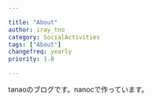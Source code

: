 ```yaml
---

title: "About"
author: iray_tno
category: SocialActivities
tags: ["About"]
changefreq: yearly
priority: 1.0

---
```


tanaoのブログです。nanocで作っています。
